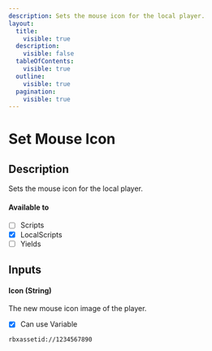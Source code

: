 ```yaml
---
description: Sets the mouse icon for the local player.
layout:
  title:
    visible: true
  description:
    visible: false
  tableOfContents:
    visible: true
  outline:
    visible: true
  pagination:
    visible: true
---
```


# Set Mouse Icon

## Description

Sets the mouse icon for the local player.

#### Available to

* [ ] Scripts
* [x] LocalScripts
* [ ] Yields

## Inputs

#### Icon (String)

The new mouse icon image of the player.

* [x] Can use Variable

```
rbxassetid://1234567890
```
